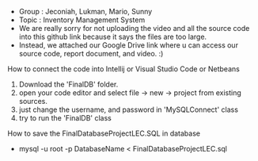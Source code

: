 - Group : Jeconiah, Lukman, Mario, Sunny
- Topic : Inventory Management System
- We are really sorry for not uploading the video and all the source code into this github link because it says the files are too large.
- Instead, we attached our Google Drive link where u can access our source code, report document, and video. :)

How to connect the code into Intellij or Visual Studio Code or Netbeans
1. Download the 'FinalDB' folder.
2. open your code editor and select file -> new -> project from existing sources.
3. just change the username, and password in 'MySQLConnect' class
4. try to run the 'FinalDB' class

How to save the FinalDatabaseProjectLEC.SQL in database
- mysql -u root -p DatabaseName < FinalDatabaseProjectLEC.sql
